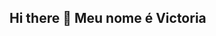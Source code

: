 ## Hi there 👋 Meu nome é Victoria

<!--
**Vih28/Vih28** is a ✨ _special_ ✨ repository because its `README.md` (this file) appears on your GitHub profile.

Here are some ideas to get you started:

- 🔭 I’m currently working on ... 
- 🌱 I’m currently learning ... Estou estudando na Alura
- 👯 I’m looking to collaborate on ... Estou me desenvolvendo na linguagem JavaScript
- 🤔 I’m looking for help with ... 
- 💬 Ask me about ... 
- 📫 How to reach me: ... 00001098726455sp@al.educacao.sp.gov.br
- 😄 Pronouns: ... Ela
- ⚡ Fun fact: ... 
-->
